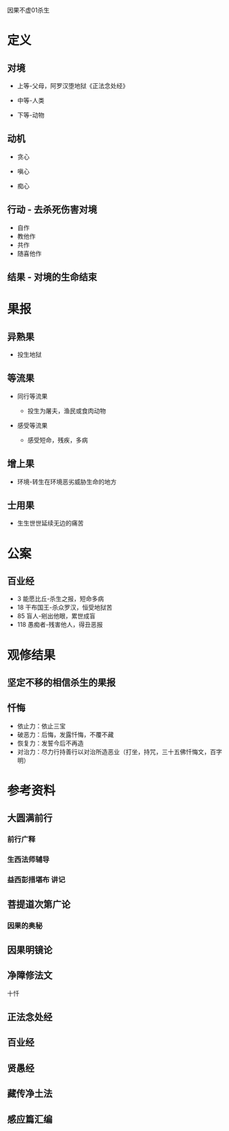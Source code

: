 因果不虚01杀生

# 定义

## 对境

- 上等-父母，阿罗汉堕地狱《正法念处经》

- 中等-人类

- 下等-动物

## 动机

- 贪心

- 嗔心

- 痴心



## 行动 - 去杀死伤害对境

- 自作
- 教他作
- 共作
- 随喜他作

## 结果 - 对境的生命结束

# 果报

## 异熟果

- 投生地狱

## 等流果

- 同行等流果
  - 投生为屠夫，渔民或食肉动物

- 感受等流果
  - 感受短命，残疾，多病



## 增上果

- 环境-转生在环境恶劣威胁生命的地方

## 士用果

- 生生世世延续无边的痛苦



# 公案

## 百业经

- 3 能愿比丘-杀生之报，短命多病
- 18 干布国王-杀众罗汉，恒受地狱苦
- 85 盲人-剜出他眼，累世成盲
- 118 愚痴者-残害他人，得丑恶报

# 观修结果

## 坚定不移的相信杀生的果报

## 忏悔

- 依止力：依止三宝
- 破恶力：后悔，发露忏悔，不覆不藏
- 恢复力：发誓今后不再造
- 对治力：尽力行持善行以对治所造恶业（打坐，持咒，三十五佛忏悔文，百字明）



# 参考资料

## 大圆满前行



### 前行广释



### 生西法师辅导



### 益西彭措堪布 讲记



## 菩提道次第广论

### 因果的奥秘



## 因果明镜论



## 净障修法文



十忏



## 正法念处经



## 百业经



## 贤愚经



## 藏传净土法



## 感应篇汇编



